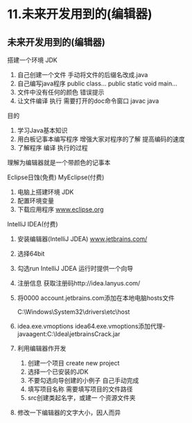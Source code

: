 # 11.未来开发用到的(编辑器)

## 未来开发用到的(编辑器)

搭建一个环境 JDK

1. 自己创建一个文件 手动将文件的后缀名改成.java
2. 自己编写java程序 public class... public static void main...
3. 文件中没有任何的颜色 错误提示
4. 让文件编译 执行 需要打开的doc命令窗口 javac java

目的

1. 学习Java基本知识
2. 用白板记事本编写程序 增强大家对程序的了解 提高编码的速度
3. 了解程序 编译 执行的过程

理解为编辑器就是一个带颜色的记事本

Eclipse日蚀(免费) MyEclipse(付费)

1. 电脑上搭建环境 JDK
2. 配置环境变量
3. 下载应用程序 www.eclipse.org

IntelliJ IDEA(付费)

1. 安装编辑器(IntelliJ JDEA)  www.jetbrains.com/

2. 选择64bit

3. 勾选run IntelliJ JDEA 运行时提供一个向导

4. 注册信息 获取注册码http://idea.lanyus.com/

5. 将0000 account.jetbrains.com添加在本地电脑hosts文件

   C:\Windows\System32\drivers\etc\host

6. idea.exe.vmoptions idea64.exe.vmoptions添加代理-javaagent:C:\Idea\jetbrainsCrack.jar

7. 利用编辑器作开发

   1. 创建一个项目 create new project
   2. 选择一个已安装的JDK
   3. 不要勾选向导创建的小例子 自己手动完成
   4. 填写项目名称 需要填写项目的文件路径
   5. src创建类起名字，或建一 个资源文件夹

8. 修改一下编辑器的文字大小，因人而异

   

